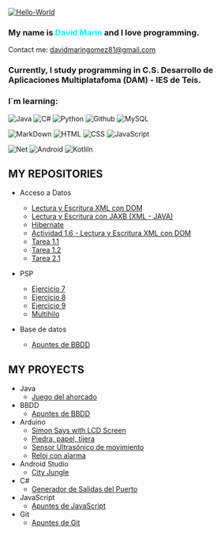 <a href="https://imgbb.com/"><img src="https://i.ibb.co/RCLTdXW/Hello-World.png" alt="Hello-World" border="0"></a>

### My name is <font color="cyan">David Marin</font> and I love programming.

Contact me: <davidmaringomez81@gmail.com>
### Currently, I study programming in C.S. Desarrollo de Aplicaciones Multiplatafoma (DAM) - IES de Teis.
### I´m learning:

<!-- logos cogidos de: https://dev.to/envoy_/150-badges-for-github-pnk -->

![Java](https://img.shields.io/badge/Java-ED8B00?style=for-the-badge&logo=java&logoColor=white)
![C#](https://img.shields.io/badge/C%23-239120?style=for-the-badge&logo=c-sharp&logoColor=white)
![Python](https://img.shields.io/badge/Python-3776AB?style=for-the-badge&logo=python&logoColor=white)
![Github](https://img.shields.io/badge/GitHub-100000?style=for-the-badge&logo=github&logoColor=white)
![MySQL](https://img.shields.io/badge/MySQL-005C84?style=for-the-badge&logo=mysql&logoColor=white)

![MarkDown](https://img.shields.io/badge/Markdown-000000?style=for-the-badge&logo=markdown&logoColor=white)
![HTML](https://img.shields.io/badge/HTML5-E34F26?style=for-the-badge&logo=html5&logoColor=white)
![CSS](https://img.shields.io/badge/CSS3-1572B6?style=for-the-badge&logo=css3&logoColor=white)
![JavaScript](https://img.shields.io/badge/JavaScript-F7DF1E?style=for-the-badge&logo=javascript&logoColor=black)

![Net](https://img.shields.io/badge/.NET-5C2D91?style=for-the-badge&logo=.net&logoColor=white)
![Android](https://img.shields.io/badge/Android-3DDC84?style=for-the-badge&logo=android&logoColor=white)
![Kotliln](https://img.shields.io/badge/Kotlin-0095D5?&style=for-the-badge&logo=kotlin&logoColor=white)

## MY REPOSITORIES
- Acceso a Datos
    - [Lectura y Escritura XML con DOM](https://github.com/DavidMarin81/LecturaEscrituraXMLconDOM)
    - [Lectura y Escritura con JAXB (XML - JAVA)](https://github.com/DavidMarin81/LecturaEscrituraconJAXB_XML)
    - [Hibernate](https://github.com/DavidMarin81/Hibernate)
    - [Actividad 1.6 - Lectura y Escritura XML con DOM](https:///github.com/DavidMarin81/Actividad1.6)
    - [Tarea 1.1](https://github.com/DavidMarin81/Tarea01.1)
    - [Tarea 1.2](https://github.com/DavidMarin81/Tarea01.2)
    - [Tarea 2.1](https://github.com/DavidMarin81/Tarea02.1-1Evaluacion)

- PSP
    - [Ejercicio 7](https://github.com/DavidMarin81/actividad7_leerCadenas)
    - [Ejercicio 8](https://github.com/DavidMarin81/Ejercicio8-Procesos)
    - [Ejercicio 9](https://github.com/DavidMarin81/Ejercicio9-Procesos)
    - [Multihilo](https://github.com/DavidMarin81/PruebaMultihilo)
    
- Base de datos
    - [Apuntes de BBDD](https://github.com/DavidMarin81/Apuntes-BBDD.git)

## MY PROYECTS
- Java
    - [Juego del ahorcado](https://github.com/DavidMarin81/JuegoDelAhorcado)
- BBDD
    - [Apuntes de BBDD](https://github.com/DavidMarin81/Apuntes-BBDD.git)
- Arduino
    - [Simon Says with LCD Screen](https://github.com/DavidMarin81/Simon_Pantalla_LED)
    - [Piedra, papel, tijera](https://github.com/DavidMarin81/Piedra_Papel_Tijera)
    - [Sensor Ultrasónico de movimiento](https://github.com/DavidMarin81/Sensor_Ultras-nico)
    - [Reloj con alarma](https://github.com/DavidMarin81/Reloj_Con_Alarma)
- Android Studio
    - [City Jungle](https://github.com/DavidMarin81/actividad7_leerCadenas)
- C#
    - [Generador de Salidas del Puerto](https://github.com/DavidMarin81/actividad7_leerCadenas)
- JavaScript
    - [Apuntes de JavaScript](https://github.com/DavidMarin81/Curso-JavaScript)
- Git
  - [Apuntes de Git](https://github.com/DavidMarin81/Apuntes-Git/tree/main)

